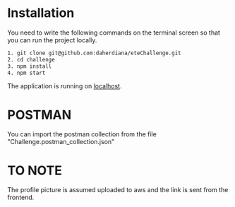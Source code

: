 # Installation

You need to write the following commands on the terminal screen so that you can run the project locally.

```sh
1. git clone git@github.com:daherdiana/eteChallenge.git
2. cd challenge
3. npm install
4. npm start
```

The application is running on [localhost](http://localhost:3000).

# POSTMAN

You can import the postman collection from the file "Challenge.postman_collection.json"

# TO NOTE

The profile picture is assumed uploaded to aws and the link is sent from the frontend.
